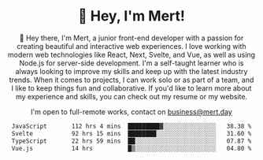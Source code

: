 <div align="center">
  <h1 align="center">👋 Hey, I'm Mert! </h1>
<p>
 🎉 Hey there, I'm Mert, a junior front-end developer with a passion for creating beautiful and interactive web experiences. I love working with modern web technologies like React, Next, Svelte, and Vue, as well as using Node.js for server-side development. I'm a self-taught learner who is always looking to improve my skills and keep up with the latest industry trends. When it comes to projects, I can work solo or as part of a team, and I like to keep things fun and collaborative. If you'd like to learn more about my experience and skills, you can check out my resume or my website.
</p>

  I'm open to full-remote works, contact on [business@mert.day](mailto:business@mert.day) 
  
<!--START_SECTION:waka-->

```txt
JavaScript       112 hrs 4 mins  █████████▓░░░░░░░░░░░░░░░   38.38 %
Svelte           92 hrs 15 mins  ████████░░░░░░░░░░░░░░░░░   31.60 %
TypeScript       22 hrs 59 mins  ██░░░░░░░░░░░░░░░░░░░░░░░   07.87 %
Vue.js           14 hrs          █▒░░░░░░░░░░░░░░░░░░░░░░░   04.80 %
```

<!--END_SECTION:waka-->
